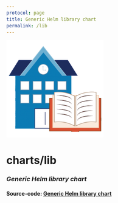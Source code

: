 ```yaml
---
protocol: page
title: Generic Helm library chart
permalink: /lib
---
```

![lib](images/lib.png)
# charts/lib
### *Generic Helm library chart*
#### Source-code: [**Generic Helm library chart**](https://github.com/lazarusllong/charts/tree/main/lib)
